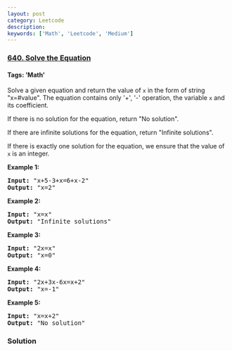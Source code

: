 ```yaml
---
layout: post
category: Leetcode
description: 
keywords: ['Math', 'Leetcode', 'Medium']
---
```

### [640. Solve the Equation](https://leetcode.com/problems/solve-the-equation)

#### Tags: 'Math'

<div class="content__u3I1 question-content__JfgR"><div><p>
Solve a given equation and return the value of <code>x</code> in the form of string "x=#value". The equation contains only '+', '-' operation, the variable <code>x</code> and its coefficient.
</p>
<p>
If there is no solution for the equation, return "No solution".
</p>
<p>
If there are infinite solutions for the equation, return "Infinite solutions".
</p>
<p>
If there is exactly one solution for the equation, we ensure that the value of <code>x</code> is an integer.
</p>
<p><b>Example 1:</b><br/>
</p><pre><b>Input:</b> "x+5-3+x=6+x-2"
<b>Output:</b> "x=2"
</pre>
<p></p>
<p><b>Example 2:</b><br/>
</p><pre><b>Input:</b> "x=x"
<b>Output:</b> "Infinite solutions"
</pre>
<p></p>
<p><b>Example 3:</b><br/>
</p><pre><b>Input:</b> "2x=x"
<b>Output:</b> "x=0"
</pre>
<p></p>
<p><b>Example 4:</b><br/>
</p><pre><b>Input:</b> "2x+3x-6x=x+2"
<b>Output:</b> "x=-1"
</pre>
<p></p>
<p><b>Example 5:</b><br/>
</p><pre><b>Input:</b> "x=x+2"
<b>Output:</b> "No solution"
</pre>
<p></p></div></div>

### Solution
